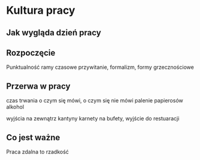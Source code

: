 # Kultura pracy


## Jak wygląda dzień pracy

## Rozpoczęcie

Punktualność
ramy czasowe
przywitanie, formalizm, formy grzecznościowe
        
## Przerwa w pracy
czas trwania
o czym się mówi, o czym się nie mówi
palenie papierosów
alkohol

wyjścia na zewnątrz
kantyny
karnety na bufety,
wyjście do restuaracji
        

## Co jest ważne

Praca zdalna to rzadkość


